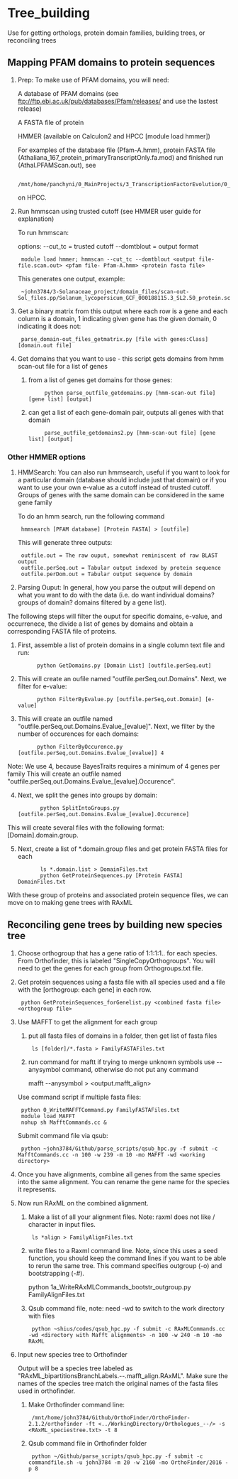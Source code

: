 # Tree_building
Use for getting orthologs, protein domain families, building trees, or reconciling trees

## Mapping PFAM domains to protein sequences
1. Prep:
   To make use of PFAM domains, you will need:
   
   A database of PFAM domains (see ftp://ftp.ebi.ac.uk/pub/databases/Pfam/releases/ and use the lastest release)

   A FASTA file of protein
   
   HMMER (available on Calculon2 and HPCC [module load hmmer])

   For examples of the database file (Pfam-A.hmm), protein FASTA file (Athaliana_167_protein_primaryTranscriptOnly.fa.mod) and finished run (Athal.PFAMScan.out), see 
   
        /mnt/home/panchyni/0_MainProjects/3_TranscriptionFactorEvolution/0_RawData/9_PFAM 
        
   on HPCC.

2. Run hmmscan using trusted cutoff (see HMMER user guide for explanation)

   To run hmmscan:
   
   options:
   --cut_tc = trusted cutoff
   --domtblout = output format
   
        module load hmmer; hmmscan --cut_tc --domtblout <output file- file.scan.out> <pfam file- Pfam-A.hmm> <protein fasta file>
        
   This generates one output, example:
   
        ~john3784/3-Solanaceae_project/domain_files/scan-out-Sol_files.pp/Solanum_lycopersicum_GCF_000188115.3_SL2.50_protein.scanout.noredun

3. Get a binary matrix from this output where each row is a gene and each column is a domain, 1 indicating given gene has the given domain, 0 indicating it does not:

        parse_domain-out_files_getmatrix.py [file with genes:Class] [domain.out file]
        
4. Get domains that you want to use - this script gets domains from hmm scan-out file for a list of genes
    
    1. from a list of genes get domains for those genes:
        
                python parse_outfile_getdomains.py [hmm-scan-out file] [gene list] [output]
        
    2. can get a list of each gene-domain pair, outputs all genes with that domain
    
                parse_outfile_getdomains2.py [hmm-scan-out file] [gene list] [output]


### Other HMMER options

1. HMMSearch: You can also run hmmsearch, useful if you want to look for a particular domain (database should include just that domain) or if you want to use your own e-value as a cutoff instead of trusted cutoff. Groups of genes with the same domain can be considered in the same gene family

   To do an hmm search, run the following command

        hmmsearch [PFAM database] [Protein FASTA] > [outfile]

    This will generate three outputs:

        outfile.out = The raw ouput, somewhat reminiscent of raw BLAST output
        outfile.perSeq.out = Tabular output indexed by protein sequence
        outfile.perDom.out = Tabular output sequence by domain 

2. Parsing Ouput: In general, how you parse the output will depend on what you want to do with the data (i.e. do want individual domains? groups of domain? domains filtered by a gene list). 

The following steps will filter the ouput for specific domains, e-value, and occurrenece, the divide a list of genes by domains and obtain a corresponding FASTA file of proteins.

   1. First, assemble a list of protein domains in a single column text file and run:
   
                python GetDomains.py [Domain List] [outfile.perSeq.out]
                
   2. This will create an oufile named "outfile.perSeq,out.Domains". Next, we filter for e-value:

                python FilterByEvalue.py [outfile.perSeq,out.Domain] [e-value]

   3. This will create an outfile named "outfile.perSeq,out.Domains.Evalue_[evalue]". Next, we filter by the number of occurences for each domains:
   
                python FilterByOccurence.py [outfile.perSeq,out.Domains.Evalue_[evalue]] 4

   Note: We use 4, because BayesTraits requires a minimum of 4 genes per family
This will create an outfile named "outfile.perSeq,out.Domains.Evalue_[evalue].Occurence". 

  4. Next, we split the genes into groups by domain:

                python SplitIntoGroups.py [outfile.perSeq,out.Domains.Evalue_[evalue].Occurence]

   This will create several files with the following format: [Domain].domain.group. 
   
  5. Next, create a list of *.domain.group files and get protein FASTA files for each

                ls *.domain.list > DomainFiles.txt
                python GetProteinSequences.py [Protein FASTA] DomainFiles.txt

With these group of proteins and associated protein sequence files, we can move on to making gene trees with RAxML


## Reconciling gene trees by building new species tree

1. Choose orthogroup that has a gene ratio of 1:1:1:1.. for each species. From Orthofinder, this is labeled "SingleCopyOrthogroups". You 
will need to get the genes for each group from Orthogroups.txt file.

2. Get protein sequences using a fasta file with all species used and a file with the [orthogroup: each gene] in each row.

        python GetProteinSequences_forGenelist.py <combined fasta file> <orthogroup file>
        
3. Use MAFFT to get the alignment for each group

    1. put all fasta files of domains in a folder, then get list of fasta files
    
            ls [folder]/*.fasta > FamilyFASTAFiles.txt
    
    2. run command for maftt
    if trying to merge unknown symbols use --anysymbol command, otherwise do not put any command
    
        mafft --anysymbol <fasta file> > <output.mafft_align>
    
    Use command script if multiple fasta files:
    
        python 0_WriteMAFFTCommand.py FamilyFASTAFiles.txt
        module load MAFFT
        nohup sh MafftCommands.cc &
    
    Submit command file via qsub:
    
        python ~john3784/Github/parse_scripts/qsub_hpc.py -f submit -c MafftCommands.cc -n 100 -w 239 -m 10 -mo MAFFT -wd <working directory>
    
4. Once you have alignments, combine all genes from the same species into the same alignment. You can rename the gene name for the species 
it represents.

5. Now run RAxML on the combined alignment. 

    1. Make a list of all your alignment files. Note: raxml does not like / character in input files.
    
            ls *align > FamilyAlignFiles.txt 
            
    2. write files to a Raxml command line. Note, since this uses a seed function, you should keep the command lines if you want to be 
    able to rerun the same tree. This command specifies outgroup (-o) and bootstrapping (-#).
    
        python 1a_WriteRAxMLCommands_bootstr_outgroup.py FamilyAlignFiles.txt
        
    3. Qsub command file, note: need -wd to switch to the work directory with files
    
            python ~shius/codes/qsub_hpc.py -f submit -c RAxMLCommands.cc -wd <directory with Mafft alignments> -n 100 -w 240 -m 10 -mo RAxML
            
6. Input new species tree to Orthofinder

    Output will be a species tree labeled as "RAxML_bipartitionsBranchLabels.--.mafft_align.RAxML". Make sure the names of the species tree match the original names of the fasta files used in orthofinder. 
    
    1. Make Orthofinder command line:
    
            /mnt/home/john3784/Github/OrthoFinder/OrthoFinder-2.1.2/orthofinder -ft <../WorkingDirectory/Orthologues_--/> -s <RAxML_speciestree.txt> -t 8
            
    2. Qsub command file in Orthofinder folder
    
            python ~/Github/parse_scripts/qsub_hpc.py -f submit -c commandfile.sh -u john3784 -m 20 -w 2160 -mo OrthoFinder/2016 -p 8
